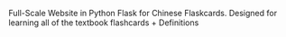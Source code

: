 Full-Scale Website in Python Flask for Chinese Flaskcards. Designed for learning all of the textbook flashcards + Definitions
